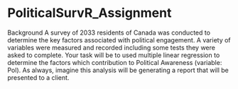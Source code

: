 # PoliticalSurvR_Assignment

Background
A survey of 2033 residents of Canada was conducted to determine the key factors associated with political engagement. A variety of variables were measured and recorded including some tests they were asked to complete.
Your task will be to used multiple linear regression to determine the factors which contribution to Political Awareness (variable: Pol). As always, imagine this analysis will be generating a report that will be presented to a client.


